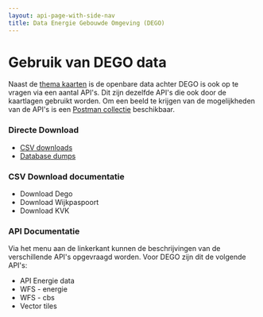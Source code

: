 ```yaml
---
layout: api-page-with-side-nav
title: Data Energie Gebouwde Omgeving (DEGO)
---
```


# Gebruik van DEGO data

Naast de [thema kaarten](../themas/) is de openbare data achter DEGO is ook op te vragen via een aantal API's. Dit zijn dezelfde API's die ook door de kaartlagen gebruikt worden.
Om een beeld te krijgen van de mogelijkheden van de API's is een [Postman collectie](/blob/main/docs/_assets/CDF.postman_collection.json) beschikbaar.


### Directe Download
- [CSV downloads](../csv)
- [Database dumps](../database_dumps)

### CSV Download documentatie
- Download Dego
- Download Wijkpaspoort
- Download KVK


### API Documentatie

Via het menu aan de linkerkant kunnen de beschrijvingen van de verschillende API's opgevraagd worden. Voor DEGO zijn dit de volgende API's:

- API Energie data
- WFS - energie
- WFS - cbs
- Vector tiles
